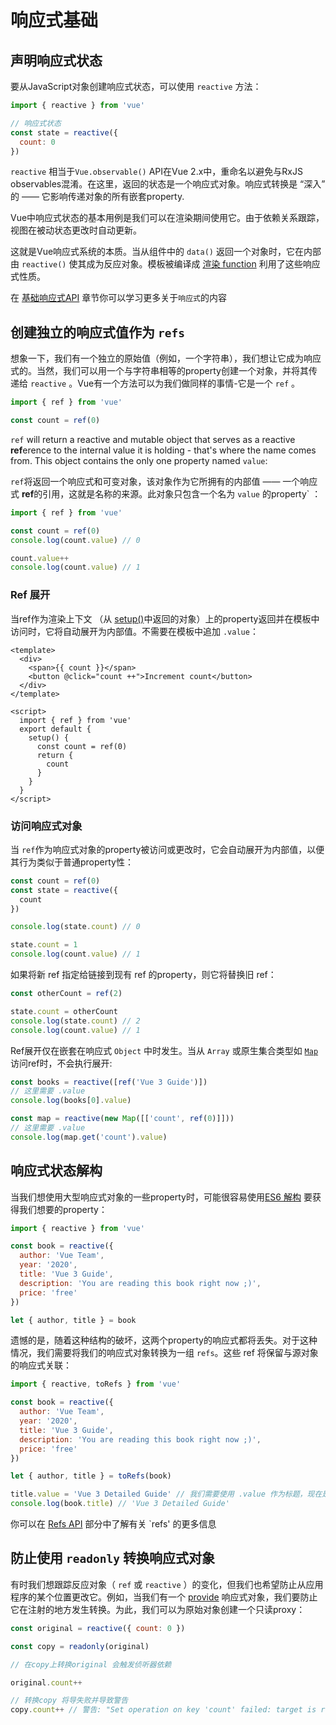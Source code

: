 # 响应式基础

## 声明响应式状态

要从JavaScript对象创建响应式状态，可以使用 `reactive` 方法：

```js
import { reactive } from 'vue'

// 响应式状态
const state = reactive({
  count: 0
})
```

`reactive` 相当于`Vue.observable()` API在Vue 2.x中，重命名以避免与RxJS observables混淆。在这里，返回的状态是一个响应式对象。响应式转换是 “深入” 的 —— 它影响传递对象的所有嵌套property. 

Vue中响应式状态的基本用例是我们可以在渲染期间使用它。由于依赖关系跟踪，视图在被动状态更改时自动更新。

这就是Vue响应式系统的本质。当从组件中的 `data()` 返回一个对象时，它在内部由 `reactive()` 使其成为反应对象。模板被编译成 [渲染 function](render-function.html) 利用了这些响应式性质。


 在 [基础响应式API](../api/basic-reactivity.html) 章节你可以学习更多关于`响应式`的内容

## 创建独立的响应式值作为 `refs`

想象一下，我们有一个独立的原始值（例如，一个字符串），我们想让它成为响应式的。当然，我们可以用一个与字符串相等的property创建一个对象，并将其传递给 `reactive` 。Vue有一个方法可以为我们做同样的事情-它是一个 `ref` 。

```js
import { ref } from 'vue'

const count = ref(0)
```

`ref` will return a reactive and mutable object that serves as a reactive **ref**erence to the internal value it is holding - that's where the name comes from. This object contains the only one property named `value`:

`ref`将返回一个响应式和可变对象，该对象作为它所拥有的内部值 —— 一个响应式 **ref**的引用，这就是名称的来源。此对象只包含一个名为 `value` 的property` ：

```js
import { ref } from 'vue'

const count = ref(0)
console.log(count.value) // 0

count.value++
console.log(count.value) // 1
```

### Ref 展开

当ref作为渲染上下文 （从 [setup()](composition-api-setup.html)中返回的对象）上的property返回并在模板中访问时，它将自动展开为内部值。不需要在模板中追加 `.value`：

```vue-html
<template>
  <div>
    <span>{{ count }}</span>
    <button @click="count ++">Increment count</button>
  </div>
</template>

<script>
  import { ref } from 'vue'
  export default {
    setup() {
      const count = ref(0)
      return {
        count
      }
    }
  }
</script>
```

### 访问响应式对象

当 `ref`作为响应式对象的property被访问或更改时，它会自动展开为内部值，以便其行为类似于普通property性：

```js
const count = ref(0)
const state = reactive({
  count
})

console.log(state.count) // 0

state.count = 1
console.log(count.value) // 1
```

如果将新 ref 指定给链接到现有 ref 的property，则它将替换旧 ref：

```js
const otherCount = ref(2)

state.count = otherCount
console.log(state.count) // 2
console.log(count.value) // 1
```

Ref展开仅在嵌套在响应式 `Object` 中时发生。当从 `Array` 或原生集合类型如 [`Map`](https://developer.mozilla.org/en-US/docs/Web/JavaScript/Reference/Global_Objects/Map)访问ref时，不会执行展开:


```js
const books = reactive([ref('Vue 3 Guide')])
// 这里需要 .value
console.log(books[0].value)

const map = reactive(new Map([['count', ref(0)]]))
// 这里需要 .value
console.log(map.get('count').value)
```

## 响应式状态解构

当我们想使用大型响应式对象的一些property时，可能很容易使用[ES6 解构](https://developer.mozilla.org/en-US/docs/Web/JavaScript/Reference/Operators/Destructuring_assignment) 要获得我们想要的property：

```js
import { reactive } from 'vue'

const book = reactive({
  author: 'Vue Team',
  year: '2020',
  title: 'Vue 3 Guide',
  description: 'You are reading this book right now ;)',
  price: 'free'
})

let { author, title } = book
```

遗憾的是，随着这种结构的破坏，这两个property的响应式都将丢失。对于这种情况，我们需要将我们的响应式对象转换为一组 `refs`。这些 ref 将保留与源对象的响应式关联：

```js
import { reactive, toRefs } from 'vue'

const book = reactive({
  author: 'Vue Team',
  year: '2020',
  title: 'Vue 3 Guide',
  description: 'You are reading this book right now ;)',
  price: 'free'
})

let { author, title } = toRefs(book)

title.value = 'Vue 3 Detailed Guide' // 我们需要使用 .value 作为标题，现在是ref
console.log(book.title) // 'Vue 3 Detailed Guide'
```

你可以在 [Refs API](../api/refs-api.html#ref) 部分中了解有关 `refs' 的更多信息

## 防止使用 `readonly` 转换响应式对象

有时我们想跟踪反应对象（ `ref` 或 `reactive` ）的变化，但我们也希望防止从应用程序的某个位置更改它。例如，当我们有一个 [provide](component-provide-inject.html) 响应式对象，我们要防止它在注射的地方发生转换。为此，我们可以为原始对象创建一个只读proxy：


```js
const original = reactive({ count: 0 })

const copy = readonly(original)

// 在copy上转换original 会触发侦听器依赖

original.count++

// 转换copy 将导失败并导致警告
copy.count++ // 警告: "Set operation on key 'count' failed: target is readonly."
```
